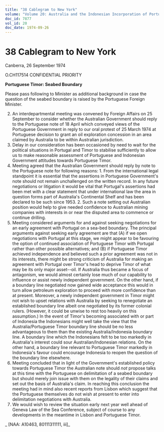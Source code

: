 ```yaml
---
title: "38 Cablegram to New York"
volume: "Volume 20: Australia and the Indonesian Incorporation of Portuguese Timor, 1974-1976"
doc_id: 7877
vol_id: 20
doc_date: 1974-09-26
---
```


# 38 Cablegram to New York

Canberra, 26 September 1974

O.CH117514 CONFIDENTIAL PRIORITY

**Portuguese Timor: Seabed Boundary**

Please pass following to Minister as additional background in case the question of the seabed boundary is raised by the Portuguese Foreign Minister.

  2. An interdepartmental meeting was convened by Foreign Affairs on 25 September to consider whether the Australian Government should reply to the Portuguese note of 18 April which conveyed views of the Portuguese Government in reply to our oral protest of 25 March 1974 at Portuguese decision to grant an oil exploration concession in an area claimed by Australia to be within Australian jurisdiction.
  3. Delay in our consideration has been occasioned by need to wait for the political situations in Portugal and Timor to stabilise sufficiently to allow us to make reasonable assessment of Portuguese and Indonesian Government attitudes towards Portuguese Timor.
  4. Meeting agreed that the Australian Government should reply by note to the Portuguese note for following reasons:
    1. From the international legal standpoint it is essential that the assertions in Portuguese Government's note should not remain unchallenged on the written record. In any future negotiations or litigation it would be vital that Portugal's assertions had been met with a clear statement that under international law the area in question forms part of Australia's Continental Shelf and has been declared to be such since 1953.
    2. Such a note setting out Australian position would help to give needed confidence to Australian mining companies with interests in or near the disputed area to commence or continue drilling.
  5. Meeting considered arguments for and against seeking negotiations for an early agreement with Portugal on a sea-bed boundary. The principal arguments against seeking early agreement are that (A) if we open negotiations with Portugal at this stage, we might appear to be favouring the option of continued association of Portuguese Timor with Portugal rather than other possible alternatives; and (B) if Portuguese Timor achieved independence and believed such a prior agreement was not in its interests, there might be strong criticism of Australia for making an agreement with Portugal over Timor's head to deprive Timor of what may be its only major asset--oil. If Australia thus became a focus of antagonism, we would almost certainly lose much of our capability to influence or assist newly independent government. On the other hand, if a boundary line negotiated now gained wide acceptance this would in turn allow petroleum exploration to proceed with more confidence than at present. Moreover, a newly independent government in Timor might not wish to upset relations with Australia by seeking to renegotiate an established boundary line albeit one negotiated by its former colonial rulers. (However, it could be unwise to rest too heavily on this assumption.) In the event of Timor's becoming associated with or part of Indonesia the Indonesians might well take the view that the Australia/Portuguese Timor boundary line should be no less advantageous to them than the existing Australia/Indonesia boundary line. A boundary line which the Indonesians felt to be too markedly in Australia's interest could sour Australian/Indonesian relations. On the other hand, a boundary line relevant to Portuguese Timor markedly in Indonesia's favour could encourage Indonesia to reopen the question of the boundary line elsewhere.
  6. Meeting concluded that in light of the Government's established policy towards Portuguese Timor the Australian note should _not_ propose talks at this time with the Portuguese on delimitation of a seabed boundary but should merely join issue with them on the legality of their claims and set out the basis of Australia's claim. In reaching this conclusion the meeting had in mind also recent reports from Lisbon which suggest that the Portuguese themselves do not wish at present to enter into delimitation negotiations with Australia.
  7. We would wish to review the situation early next year well ahead of Geneva Law of the Sea Conference, subject of course to any developments in the meantime in Lisbon and Portuguese Timor.



_ [NAA: A10463, 80111311111, iii]_
